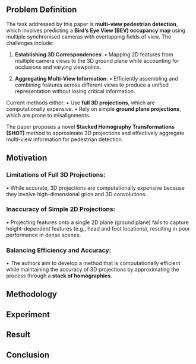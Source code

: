 ## Problem Definition
The task addressed by this paper is **multi-view pedestrian detection**, which involves predicting a **Bird’s Eye View (BEV) occupancy map** using multiple synchronised cameras with overlapping fields of view. The challenges include:

1. **Establishing 3D Correspondences**:
• Mapping 2D features from multiple camera views to the 3D ground plane while accounting for occlusions and varying viewpoints.

2. **Aggregating Multi-View Information**:
• Efficiently assembling and combining features across different views to produce a unified representation without losing critical information.

Current methods either:
• Use **full 3D projections**, which are computationally expensive.
• Rely on simple **ground plane projections**, which are prone to misalignments.

The paper proposes a novel **Stacked Homography Transformations (SHOT)** method to approximate 3D projections and effectively aggregate multi-view information for pedestrian detection.

## Motivation
### Limitations of Full 3D Projections:
• While accurate, 3D projections are computationally expensive because they involve high-dimensional grids and 3D convolutions.

### Inaccuracy of Simple 2D Projections:
• Projecting features onto a single 2D plane (ground plane) fails to capture height-dependent features (e.g., head and foot locations), resulting in poor performance in dense scenes.

### Balancing Efficiency and Accuracy:
• The authors aim to develop a method that is computationally efficient while maintaining the accuracy of 3D projections by approximating the process through a **stack of homographies**.

## Methodology
## Experiment
## Result
## Conclusion


